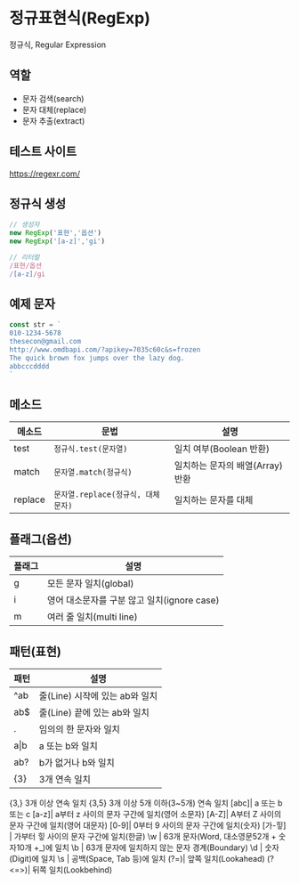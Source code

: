# 정규표현식(RegExp)

정규식, Regular Expression

## 역할

- 문자 검색(search)
- 문자 대체(replace)
- 문자 추출(extract)

## 테스트 사이트

https://regexr.com/

## 정규식 생성

```js
// 생성자
new RegExp('표현','옵션')
new RegExp('[a-z]','gi')

// 리터럴
/표현/옵션
/[a-z]/gi
```

## 예제 문자

```js
const str = `
010-1234-5678
thesecon@gmail.com
http://www.omdbapi.com/?apikey=7035c60c&s=frozen
The quick brown fox jumps over the lazy dog.
abbcccdddd
` 

```

## 메소드

메소드 | 문법 | 설명
--|--|--
test| `정규식.test(문자열)` | 일치 여부(Boolean 반환)
match | `문자열.match(정규식)` | 일치하는 문자의 배열(Array) 반환
replace | `문자열.replace(정규식, 대체문자)` | 일치하는 문자를 대체

## 플래그(옵션)

플래그 | 설명
--|--
g| 모든 문자 일치(global)
i| 영어 대소문자를 구분 않고 일치(ignore case)
m| 여러 줄 일치(multi line)

## 패턴(표현)

패턴 | 설명
--|--
^ab | 줄(Line) 시작에 있는 ab와 일치
ab$ | 줄(Line) 끝에 있는 ab와 일치
. | 임의의 한 문자와 일치
a&verbar;b| a 또는 b와 일치
ab? | b가 없거나 b와 일치
{3} | 3개 연속 일치
{3,} 3개 이상 연속 일치
{3,5} 3개 이상 5개 이하(3~5개) 연속 일치
[abc]| a 또는 b 또는 c
[a-z]| a부터 z 사이의 문자 구간에 일치(영어 소문자)
[A-Z]| A부터 Z 사이의 문자 구간에 일치(영어 대문자)
[0-9]| 0부터 9 사이의 문자 구간에 일치(숫자)
[가-힣] | 가부터 힣 사이의 문자 구간에 일치(한글)
\w | 63개 문자(Word, 대소영문52개 + 숫자10개 +_)에 일치
\b | 63개 문자에 일치하지 않는 문자 경계(Boundary)
\d | 숫자(Digit)에 일치
\s | 공백(Space, Tab 등)에 일치
(?=)| 앞쪽 일치(Lookahead)
(?<=>)| 뒤쪽 일치(Lookbehind)
